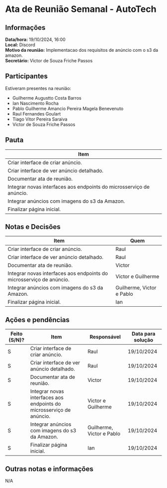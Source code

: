 # Ata de Reunião Semanal - AutoTech

## Informações
**Data/hora:** 19/10/2024, 16:00  
**Local:** Discord  
**Motivo da reunião:** Implementacao dos requisitos de anúncio com o s3 da amazon.  
**Secretário:** Victor de Souza Friche Passos

## Participantes
Estiveram presentes na reunião:
- Guilherme Augustto Costa Barros
- Ian Nascimento Rocha
- Pablo Guilherme Amancio Pereira Magela Benevenuto
- Raul Fernandes Goulart
- Tiago Vitor Pereira Saraiva
- Victor de Souza Friche Passos

## Pauta
Item | 
---- | 
Criar interface de criar anúncio. | 
Criar interface de ver anúncio detalhado. | 
Documentar ata de reunião. | 
Integrar novas interfaces aos endpoints do microsserviço de anúncio. |
Integrar anúncios com imagens do s3 da Amazon. |
Finalizar página inicial. |

## Notas e Decisões
Item | Quem | 
---- | ---- | 
Criar interface de criar anúncio. | Raul | 
Criar interface de ver anúncio detalhado. | Raul | 
Documentar ata de reunião. | Victor | 
Integrar novas interfaces aos endpoints do microsserviço de anúncio. | Victor e Guilherme |
Integrar anúncios com imagens do s3 da Amazon. | Guilherme, Victor e Pablo |
Finalizar página inicial. | Ian |

## Ações e pendências
| Feito (S/N)? | Item | Responsável | Data para solução |
| ---- | ---- | ---- | ---- |
| S | Criar interface de criar anúncio. | Raul | 19/10/2024 |
| S | Criar interface de ver anúncio detalhado. | Raul | 19/10/2024 | 
| S | Documentar ata de reunião. | Victor | 19/10/2024 |
| S | Integrar novas interfaces aos endpoints do microsserviço de anúncio. | Victor e Guilherme | 19/10/2024 |
| S | Integrar anúncios com imagens do s3 da Amazon. | Guilherme, Victor e Pablo | 19/10/2024 |
| S | Finalizar página inicial. | Ian | 19/10/2024 |

## Outras notas e informações
N/A